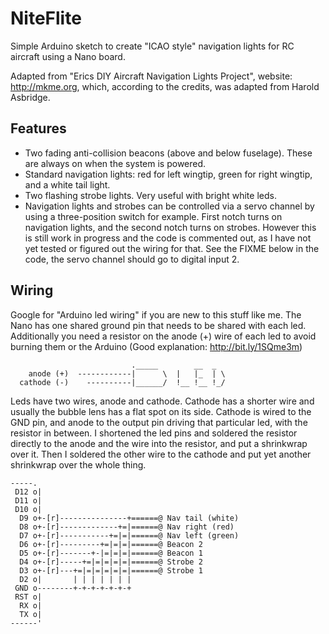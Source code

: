 # NiteFlite
Simple Arduino sketch to create "ICAO style" navigation lights for RC aircraft using a Nano board.

Adapted from "Erics DIY Aircraft Navigation Lights Project", website: http://mkme.org,
which, according to the credits, was adapted from Harold Asbridge.

## Features

  * Two fading anti-collision beacons (above and below fuselage). These are always 
    on when the system is powered.
  * Standard navigation lights: red for left wingtip, green for right wingtip,
    and a white tail light.
  * Two flashing strobe lights. Very useful with bright white leds.
  * Navigation lights and strobes can be controlled via a servo channel by using 
    a three-position switch for example. First notch turns on navigation lights,
    and the second notch turns on strobes. However this is still work in progress 
    and the code is commented out, as I have not yet tested or figured out the 
    wiring for that. See the FIXME below in the code, the servo channel should go
    to digital input 2.

## Wiring

Google for "Arduino led wiring" if you are new to this stuff like me. 
The Nano has one shared ground pin that needs to be shared with each led.
Additionally you need a resistor on the anode (+) wire of each led to avoid
burning them or the Arduino (Good explanation: http://bit.ly/1SQme3m)

```
                           ._____        __  _
    anode (+)  ------------|      \  |   |_  | \
  cathode (-)    ----------|______/  !__ !__ !_/

```

Leds have two wires, anode and cathode. Cathode has a shorter wire and usually 
the bubble lens has a flat spot on its side. Cathode is wired to the GND pin, 
and anode to the output pin driving that particular led, with the resistor in
between. I shortened the led pins and soldered the resistor directly to the 
anode and the wire into the resistor, and put a shrinkwrap over it. Then I
soldered the other wire to the cathode and put yet another shrinkwrap over the
whole thing.

```
-----.
 D12 o|
 D11 o|
 D10 o|
  D9 o+-[r]---------------+======@ Nav tail (white)
  D8 o+-[r]-------------+=|======@ Nav right (red)
  D7 o+-[r]-----------+=|=|======@ Nav left (green)
  D6 o+-[r]---------+=|=|=|======@ Beacon 2
  D5 o+-[r]-------+-|=|=|=|======@ Beacon 1
  D4 o+-[r]-----+=|=|=|=|=|======@ Strobe 2
  D3 o+-[r]---+=|=|=|=|=|=|======@ Strobe 1
  D2 o|       | | | | | | |
 GND o--------+-+-+-+-+-+-+
 RST o|
  RX o|
  TX o|
------'
```

